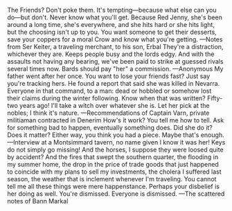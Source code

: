 The Friends? Don't poke them. It's tempting—because what else can you do—but don't. Never know what you'll get. Because Red Jenny, she's been around a long time, she's everywhere, and she hits hard or she hits light, but the choosing isn't up to you. You want someone to get their desserts, save your coppers for a moral Crow and know what you're getting.
—Notes from Ser Keiter, a traveling merchant, to his son, Erbal
They're a distraction, whichever they are. Keeps people busy and the lords edgy. And with the assaults not having any bearing, we've been paid to strike at guessed rivals several times now. Bards should pay "her" a commission.
—Anonymous
My father went after her once. You want to lose your friends fast? Just say you're tracking hers. He found a report that said she was killed in Nevarra. Everyone in that command, to a man: dead or hobbled or somehow lost their claims during the winter following. Know when that was written? Fifty-two years ago! I'll take a witch over whatever she is. Let her pick at the nobles; I think it's nature.
—Recommendations of Captain Varn, private militiaman contracted in Denerim
How's it work? You tell me how to tell. Ask for something bad to happen, eventually something does. Did she do it? Does it matter? Either way, you think you had a piece. Maybe that's enough.
—Interview at a Montsimmard tavern, no name given
I know it was her! Keys do not simply go missing! And the horses, I suppose they were loosed quite by accident? And the fires that swept the southern quarter, the flooding in my summer home, the drop in the price of trade goods that just happened to coincide with my plans to sell my investments, the cholera I suffered last season, the weather that is inclement whenever I'm traveling. You cannot tell me all these things were mere happenstance. Perhaps your disbelief is her doing as well. You're dismissed. Everyone is dismissed.
—The scattered notes of Bann Markal